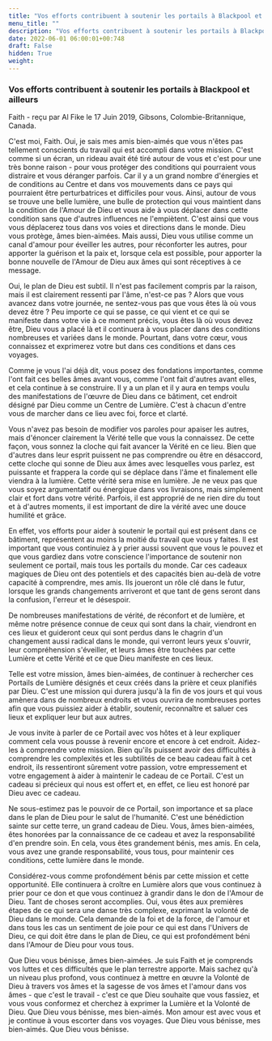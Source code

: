 ```yaml
---
title: "Vos efforts contribuent à soutenir les portails à Blackpool et ailleurs"
menu_title: ""
description: "Vos efforts contribuent à soutenir les portails à Blackpool et ailleurs"
date: 2022-06-01 06:00:01+00:748
draft: False
hidden: True
weight:
---
```

### Vos efforts contribuent à soutenir les portails à Blackpool et ailleurs

Faith - reçu par Al Fike le 17 Juin 2019, Gibsons, Colombie-Britannique, Canada.

C'est moi, Faith. Oui, je sais mes amis bien-aimés que vous n'êtes pas tellement conscients du travail qui est accompli dans votre mission. C'est comme si un écran, un rideau avait été tiré autour de vous et c'est pour une très bonne raison - pour vous protéger des conditions qui pourraient vous distraire et vous déranger parfois. Car il y a un grand nombre d'énergies et de conditions au Centre et dans vos mouvements dans ce pays qui pourraient être perturbatrices et difficiles pour vous. Ainsi, autour de vous se trouve une belle lumière, une bulle de protection qui vous maintient dans la condition de l'Amour de Dieu et vous aide à vous déplacer dans cette condition sans que d'autres influences ne l'empiètent. C'est ainsi que vous vous déplacerez tous dans vos voies et directions dans le monde. Dieu vous protège, âmes bien-aimées. Mais aussi, Dieu vous utilise comme un canal d'amour pour éveiller les autres, pour réconforter les autres, pour apporter la guérison et la paix et, lorsque cela est possible, pour apporter la bonne nouvelle de l'Amour de Dieu aux âmes qui sont réceptives à ce message.

Oui, le plan de Dieu est subtil. Il n'est pas facilement compris par la raison, mais il est clairement ressenti par l'âme, n'est-ce pas ? Alors que vous avancez dans votre journée, ne sentez-vous pas que vous êtes là où vous devez être ? Peu importe ce qui se passe, ce qui vient et ce qui se manifeste dans votre vie à ce moment précis, vous êtes là où vous devez être, Dieu vous a placé là et il continuera à vous placer dans des conditions nombreuses et variées dans le monde. Pourtant, dans votre cœur, vous connaissez et exprimerez votre but dans ces conditions et dans ces voyages.

Comme je vous l'ai déjà dit, vous posez des fondations importantes, comme l'ont fait ces belles âmes avant vous, comme l'ont fait d'autres avant elles, et cela continue à se construire. Il y a un plan et il y aura en temps voulu des manifestations de l'œuvre de Dieu dans ce bâtiment, cet endroit désigné par Dieu comme un Centre de Lumière. C'est à chacun d'entre vous de marcher dans ce lieu avec foi, force et clarté.

Vous n'avez pas besoin de modifier vos paroles pour apaiser les autres, mais d'énoncer clairement la Vérité telle que vous la connaissez. De cette façon, vous sonnez la cloche qui fait avancer la Vérité en ce lieu. Bien que d'autres dans leur esprit puissent ne pas comprendre ou être en désaccord, cette cloche qui sonne de Dieu aux âmes avec lesquelles vous parlez, est puissante et frappera la corde qui se déplace dans l'âme et finalement elle viendra à la lumière. Cette vérité sera mise en lumière. Je ne veux pas que vous soyez argumentatif ou énergique dans vos livraisons, mais simplement clair et fort dans votre vérité. Parfois, il est approprié de ne rien dire du tout et à d'autres moments, il est important de dire la vérité avec une douce humilité et grâce.

En effet, vos efforts pour aider à soutenir le portail qui est présent dans ce bâtiment, représentent au moins la moitié du travail que vous y faites. Il est important que vous continuiez à y prier aussi souvent que vous le pouvez et que vous gardiez dans votre conscience l'importance de soutenir non seulement ce portail, mais tous les portails du monde. Car ces cadeaux magiques de Dieu ont des potentiels et des capacités bien au-delà de votre capacité à comprendre, mes amis. Ils joueront un rôle clé dans le futur, lorsque les grands changements arriveront et que tant de gens seront dans la confusion, l'erreur et le désespoir.

De nombreuses manifestations de vérité, de réconfort et de lumière, et même notre présence connue de ceux qui sont dans la chair, viendront en ces lieux et guideront ceux qui sont perdus dans le chagrin d'un changement aussi radical dans le monde, qui verront leurs yeux s'ouvrir, leur compréhension s'éveiller, et leurs âmes être touchées par cette Lumière et cette Vérité et ce que Dieu manifeste en ces lieux.

Telle est votre mission, âmes bien-aimées, de continuer à rechercher ces Portails de Lumière désignés et ceux créés dans la prière et ceux planifiés par Dieu. C'est une mission qui durera jusqu'à la fin de vos jours et qui vous amènera dans de nombreux endroits et vous ouvrira de nombreuses portes afin que vous puissiez aider à établir, soutenir, reconnaître et saluer ces lieux et expliquer leur but aux autres.

Je vous invite à parler de ce Portail avec vos hôtes et à leur expliquer comment cela vous pousse à revenir encore et encore à cet endroit. Aidez-les à comprendre votre mission. Bien qu'ils puissent avoir des difficultés à comprendre les complexités et les subtilités de ce beau cadeau fait à cet endroit, ils ressentiront sûrement votre passion, votre empressement et votre engagement à aider à maintenir le cadeau de ce Portail. C'est un cadeau si précieux qui nous est offert et, en effet, ce lieu est honoré par Dieu avec ce cadeau.

Ne sous-estimez pas le pouvoir de ce Portail, son importance et sa place dans le plan de Dieu pour le salut de l'humanité. C'est une bénédiction sainte sur cette terre, un grand cadeau de Dieu. Vous, âmes bien-aimées, êtes honorées par la connaissance de ce cadeau et avez la responsabilité d'en prendre soin. En cela, vous êtes grandement bénis, mes amis. En cela, vous avez une grande responsabilité, vous tous, pour maintenir ces conditions, cette lumière dans le monde.

Considérez-vous comme profondément bénis par cette mission et cette opportunité. Elle continuera à croître en Lumière alors que vous continuez à prier pour ce don et que vous continuez à grandir dans le don de l'Amour de Dieu. Tant de choses seront accomplies. Oui, vous êtes aux premières étapes de ce qui sera une danse très complexe, exprimant la volonté de Dieu dans le monde. Cela demande de la foi et de la force, de l'amour et dans tous les cas un sentiment de joie pour ce qui est dans l'Univers de Dieu, ce qui doit être dans le plan de Dieu, ce qui est profondément béni dans l'Amour de Dieu pour vous tous.

Que Dieu vous bénisse, âmes bien-aimées. Je suis Faith et je comprends vos luttes et ces difficultés que le plan terrestre apporte. Mais sachez qu'à un niveau plus profond, vous continuez à mettre en œuvre la Volonté de Dieu à travers vos âmes et la sagesse de vos âmes et l'amour dans vos âmes - que c'est le travail - c'est ce que Dieu souhaite que vous fassiez, et vous vous conformez et cherchez à exprimer la Lumière et la Volonté de Dieu. Que Dieu vous bénisse, mes bien-aimés. Mon amour est avec vous et je continue à vous escorter dans vos voyages. Que Dieu vous bénisse, mes bien-aimés. Que Dieu vous bénisse.
